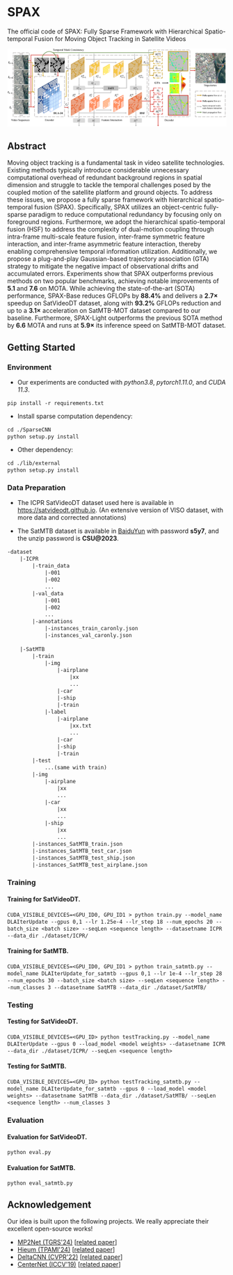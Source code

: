 # SPAX

The official code of SPAX: Fully Sparse Framework with Hierarchical Spatio-temporal Fusion for Moving Object Tracking in Satellite Videos

![](SPAX.png)

## Abstract

Moving object tracking is a fundamental task in video satellite technologies. Existing methods typically introduce considerable unnecessary computational overhead of redundant background regions in spatial dimension and struggle to tackle the temporal challenges posed by the coupled motion of the satellite platform and ground objects. To address these issues, we propose a fully sparse framework with hierarchical spatio-temporal fusion (SPAX). Specifically, SPAX utilizes an object-centric fully-sparse paradigm to reduce computational redundancy by focusing only on foreground regions. Furthermore, we adopt the hierarchical spatio-temporal fusion (HSF) to address the complexity of dual-motion coupling through intra-frame multi-scale feature fusion, inter-frame symmetric feature interaction, and inter-frame asymmetric feature interaction, thereby enabling comprehensive temporal information utilization. Additionally, we propose a plug-and-play Gaussian-based trajectory association (GTA) strategy to mitigate the negative impact of observational drifts and accumulated errors. Experiments show that SPAX outperforms previous methods on two popular benchmarks, achieving notable improvements of $\mathbf{5.1}$ and $\mathbf{7.6}$ on MOTA. While achieving the state-of-the-art (SOTA) performance, SPAX-Base reduces GFLOPs by $\mathbf{88.4\%}$ and delivers a $\mathbf{2.7\times}$ speedup on SatVideoDT dataset, along with $\mathbf{93.2\%}$ GFLOPs reduction and up to a $\mathbf{3.1\times}$ acceleration on SatMTB-MOT dataset compared to our baseline. Furthermore, SPAX-Light outperforms the previous SOTA method by $\mathbf{6.6}$ MOTA and runs at $\mathbf{5.9\times}$ its inference speed on SatMTB-MOT dataset.

## Getting Started

### Environment

- Our experiments are conducted with *python3.8*, *pytorch1.11.0*, and *CUDA 11.3*.

```shell
pip install -r requirements.txt
```

- Install sparse computation dependency:
```shell
cd ./SparseCNN
python setup.py install
```

- Other dependency:
```shell
cd ./lib/external
python setup.py install
```


### Data Preparation

- The ICPR SatVideoDT dataset used here is available in https://satvideodt.github.io. (An extensive version of VISO dataset, with more data and corrected annotations)

- The SatMTB dataset is available in [BaiduYun](https://pan.baidu.com/s/1TBCnflx1M_Fk30xWcsDiqg?) with password **s5y7**, and the unzip password is **CSU@2023**.

```
-dataset
    |-ICPR
        |-train_data
            |-001
            |-002
            ...
        |-val_data
            |-001
            |-002
            ...
        |-annotations
            |-instances_train_caronly.json
            |-instances_val_caronly.json
	
    |-SatMTB
        |-train
            |-img
                |-airplane
                    |xx
                    ...
                |-car
                |-ship
                |-train
            |-label
                |-airplane
                    |xx.txt
                    ...
                |-car
                |-ship
                |-train
        |-test
            ...(same with train)
        |-img
            |-airplane
                |xx
                ...
            |-car
                |xx
                ...
            |-ship
                |xx
                ...
        |-instances_SatMTB_train.json
        |-instances_SatMTB_test_car.json
        |-instances_SatMTB_test_ship.json
        |-instances_SatMTB_test_airplane.json
```

### Training

#### Training for SatVideoDT.

```shell
CUDA_VISIBLE_DEVICES=<GPU_ID0, GPU_ID1 > python train.py --model_name DLAIterUpdate --gpus 0,1 --lr 1.25e-4 --lr_step 18 --num_epochs 20 --batch_size <batch size> --seqLen <sequence length> --datasetname ICPR --data_dir ./dataset/ICPR/
```

#### Training for SatMTB.

```shell
CUDA_VISIBLE_DEVICES=<GPU_ID0, GPU_ID1 > python train_satmtb.py --model_name DLAIterUpdate_for_satmtb --gpus 0,1 --lr 1e-4 --lr_step 28 --num_epochs 30 --batch_size <batch size> --seqLen <sequence length> --num_classes 3 --datasetname SatMTB --data_dir ./dataset/SatMTB/
```


### Testing

#### Testing for SatVideoDT.

```shell
CUDA_VISIBLE_DEVICES=<GPU_ID> python testTracking.py --model_name DLAIterUpdate --gpus 0 --load_model <model weights> --datasetname ICPR --data_dir ./dataset/ICPR/ --seqLen <sequence length>
```

#### Testing for SatMTB.

```shell
CUDA_VISIBLE_DEVICES=<GPU_ID> python testTracking_satmtb.py --model_name DLAIterUpdate_for_satmtb --gpus 0 --load_model <model weights> --datasetname SatMTB --data_dir ./dataset/SatMTB/ --seqLen <sequence length> --num_classes 3
```


### Evaluation

#### Evaluation for SatVideoDT.

```shell
python eval.py
```

#### Evaluation for SatMTB.

```shell
python eval_satmtb.py
```


## Acknowledgement

Our idea is built upon the following projects. We really appreciate their excellent open-source works!

- [MP2Net (TGRS'24)](https://github.com/DonDominic/MP2Net#) [[related paper](https://ieeexplore.ieee.org/abstract/document/10493056)]
- [Hieum (TPAMI'24)](https://github.com/ChaoXiao12/Moving-object-detection-in-satellite-videos-HiEUM) [[related paper](https://arxiv.org/html/2411.15895v1)]
- [DeltaCNN (CVPR'22)](https://github.com/facebookresearch/DeltaCNN) [[related paper](https://openaccess.thecvf.com/content/CVPR2022/papers/Parger_DeltaCNN_End-to-End_CNN_Inference_of_Sparse_Frame_Differences_in_Videos_CVPR_2022_paper.pdf)]
- [CenterNet (ICCV'19)](https://github.com/xingyizhou/CenterNet) [[related paper](https://arxiv.org/abs/1904.07850)]